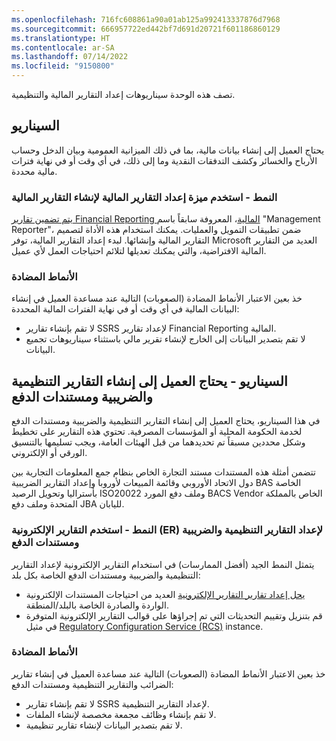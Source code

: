 ```yaml
---
ms.openlocfilehash: 716fc608861a90a01ab125a992413337876d7968
ms.sourcegitcommit: 666957722ed442bf7d691d20721f601186860129
ms.translationtype: HT
ms.contentlocale: ar-SA
ms.lasthandoff: 07/14/2022
ms.locfileid: "9150800"
---
```

تصف هذه الوحدة سيناريوهات إعداد التقارير المالية والتنظيمية.

## <a name="scenario"></a>السيناريو

يحتاج العميل إلى إنشاء بيانات مالية، بما في ذلك الميزانية العمومية وبيان الدخل وحساب الأرباح والخسائر وكشف التدفقات النقدية وما إلى ذلك، في أي وقت أو في نهاية فترات مالية محددة. 

### <a name="pattern---use-the-financial-reporting-feature-to-generate-financial-reporting"></a>النمط - استخدم ميزة إعداد التقارير المالية لإنشاء التقارير المالية 

[يتم تضمين تقارير Financial Reporting المالية](/dynamics365/fin-ops-core/dev-itpro/analytics/financial-reporting-intro/?azure-portal=true)، المعروفة سابقاً باسم "Management Reporter"، ضمن تطبيقات التمويل والعمليات. يمكنك استخدام هذه الأداة لتصميم التقارير المالية وإنشائها. لبدء إعداد التقارير المالية، توفر Microsoft العديد من التقارير المالية الافتراضية، والتي يمكنك تعديلها لتلائم احتياجات العمل لأي عميل.

### <a name="anti-patterns"></a>الأنماط المضادة

خذ بعين الاعتبار الأنماط المضادة (الصعوبات) التالية عند مساعدة العميل في إنشاء البيانات المالية في أي وقت أو في نهاية الفترات المالية المحددة:
- لا تقم بإنشاء تقارير SSRS لإعداد تقارير Financial Reporting المالية.
- لا تقم بتصدير البيانات إلى الخارج لإنشاء تقرير مالي باستثناء سيناريوهات تجميع البيانات.

## <a name="scenario---customer-needs-to-generate-regulatory-tax-reporting-and-payment-documents"></a>السيناريو - يحتاج العميل إلى إنشاء التقارير التنظيمية والضريبية ومستندات الدفع 

في هذا السيناريو، يحتاج العميل إلى إنشاء التقارير التنظيمية والضريبية ومستندات الدفع لخدمة الحكومة المحلية أو المؤسسات المصرفية. تحتوي هذه التقارير على تخطيط وشكل محددين مسبقاً تم تحديدهما من قبل الهيئات العامة، ويجب تسليمها بالتنسيق الورقي أو الإلكتروني.

تتضمن أمثلة هذه المستندات مستند التجارة الخاص بنظام جمع المعلومات التجارية بين دول الاتحاد الأوروبي وقائمة المبيعات لأوروبا وإعداد التقارير الضريبية BAS الخاصة بأستراليا وتحويل الرصيد ISO20022 وملف دفع المورد BACS Vendor الخاص بالمملكة المتحدة وملف دفع JBA لليابان.

### <a name="pattern---use-electronic-reporting-er-to-set-up-regulatory-tax-reporting-and-payment-documents"></a>النمط - استخدم التقارير الإلكترونية (ER) لإعداد التقارير التنظيمية والضريبية ومستندات الدفع

يتمثل النمط الجيد (أفضل الممارسات) في استخدام التقارير الإلكترونية لإعداد التقارير التنظيمية والضريبية ومستندات الدفع الخاصة بكل بلد:
- [يحل إعداد تقارير التقارير الإلكترونية](/dynamics365/fin-ops-core/dev-itpro/analytics/general-electronic-reporting/?azure-portal=true) العديد من احتياجات المستندات الإلكترونية الواردة والصادرة الخاصة بالبلد/المنطقة. 
- قم بتنزيل وتقييم التحديثات التي تم إجراؤها على قوالب التقارير الإلكترونية المتوفرة في مثيل [Regulatory Configuration Service (RCS)](/dynamics365/finance/localizations/rcs-overview/?azure-portal=true) instance.

### <a name="anti-patterns"></a>الأنماط المضادة

خذ بعين الاعتبار الأنماط المضادة (الصعوبات) التالية عند مساعدة العميل في إنشاء تقارير الضرائب والتقارير التنظيمية ومستندات الدفع:
- لا تقم بإنشاء تقارير SSRS لإعداد التقارير التنظيمية. 
- لا تقم بإنشاء وظائف مجمعة مخصصة لإنشاء الملفات.
- لا تقم بتصدير البيانات لإنشاء تقارير تنظيمية.
